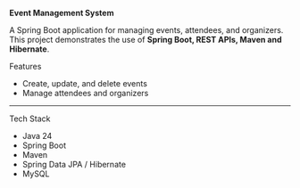 **Event Management System**

A Spring Boot application for managing events, attendees, and organizers.  
This project demonstrates the use of **Spring Boot, REST APIs, Maven and Hibernate**.

 Features
- Create, update, and delete events
- Manage attendees and organizers

---

 Tech Stack
- Java 24
- Spring Boot
- Maven
- Spring Data JPA / Hibernate
-  MySQL
